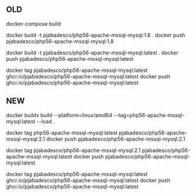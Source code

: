 ## OLD

docker-compose build

docker build -t pjabadesco/php56-apache-mssql-mysql:1.8 .
docker push pjabadesco/php56-apache-mssql-mysql:1.8

docker build -t pjabadesco/php56-apache-mssql-mysql:latest .
docker push pjabadesco/php56-apache-mssql-mysql:latest

docker tag pjabadesco/php56-apache-mssql-mysql:latest ghcr.io/pjabadesco/php56-apache-mssql-mysql:latest
docker push ghcr.io/pjabadesco/php56-apache-mssql-mysql:latest

## NEW

docker buildx build --platform=linux/amd64 --tag=php56-apache-mssql-mysql:latest --load .

docker tag php56-apache-mssql-mysql:latest pjabadesco/php56-apache-mssql-mysql:2.1
docker push pjabadesco/php56-apache-mssql-mysql:2.1

docker tag pjabadesco/php56-apache-mssql-mysql:2.1 pjabadesco/php56-apache-mssql-mysql:latest
docker push pjabadesco/php56-apache-mssql-mysql:latest

docker tag pjabadesco/php56-apache-mssql-mysql:latest ghcr.io/pjabadesco/php56-apache-mssql-mysql:latest
docker push ghcr.io/pjabadesco/php56-apache-mssql-mysql:latest
